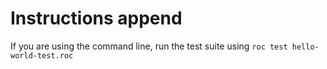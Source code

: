 # Instructions append

If you are using the command line, run the test suite using `roc test hello-world-test.roc`
